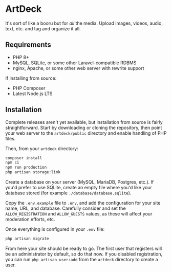 # ArtDeck

It's sort of like a booru but for *all* the media. Upload images, videos, audio, text, etc. and tag and organize it all.

## Requirements

- PHP 8+
- MySQL, SQLite, or some other Laravel-compatible RDBMS
- nginx, Apache, or some other web server with rewrite support

If installing from source:

- PHP Composer
- Latest Node.js LTS

## Installation

Complete releases aren't yet available, but installation from source is fairly straightforward. Start by downloading or cloning the repository, then point your web server to the `artdeck/public` directory and enable handling of PHP files.

Then, from your `artdeck` directory:

```bash
composer install
npm ci
npm run production
php artisan storage:link
```

Create a database on your server (MySQL, MariaDB, Postgres, etc.). If you'd prefer to use SQLite, create an empty file where you'd like your database stored (for example `./database/database.sqlite`).

Copy the `.env.example` file to `.env`, and add the configuration for your site name, URL, and database. Carefully consider and set the `ALLOW_REGISTRATION` and `ALLOW_GUESTS` values, as these will affect your moderation efforts, etc.

Once everything is configured in your `.env` file:

```bash
php artisan migrate
```

From here your site should be ready to go. The first user that registers will be an administrator by default, so do that now. If you disabled registration, you can run `php artisan user:add` from the `artdeck` directory to create a user.
